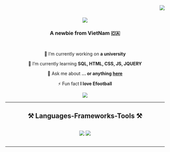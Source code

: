 <img align="right" src="https://visitor-badge.laobi.icu/badge?page_id=ThangTech.ThangTech" />

<h1 align="center">
    <img src="https://readme-typing-svg.herokuapp.com/?font=Righteous&size=35&center=true&vCenter=true&width=500&height=70&duration=4000&lines=Hi+There!+👋;+I'm+Van+Thang!;" />
</h1>

<h3 align="center">A newbie from VietNam 🇨🇦</h3>

<br/>

<div align="center">
 
 🔭 I’m currently working on **a university**
 
 🌱 I’m currently learning **SQL, HTML, CSS, JS, JQUERY**

💬 Ask me about **... or anything [here](https://github.com/salesp07/salesp07/issues)**

⚡ Fun fact **I love Efootball**

 </div>
 
<div align="center"> 
  <a href="mailto:nguyenvanthangktpm@gmail.com">
    <img src="https://img.shields.io/badge/Gmail-333333?style=for-the-badge&logo=gmail&logoColor=red" />
  </a>
</div>

 <hr/>
 
<h2 align="center">⚒️ Languages-Frameworks-Tools ⚒️</h2>
<br/>
<div align="center">
    <img src="https://skillicons.dev/icons?i=html,css,vscode,github,git" />
    <img src="https://skillicons.dev/icons?i=python,javascript,mysql" /><br>
</div>

<br/>
<hr/>

